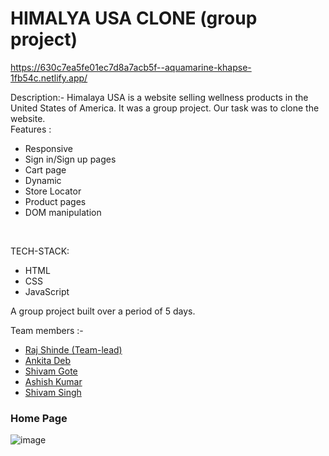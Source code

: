 # HIMALYA USA CLONE (group project)
https://630c7ea5fe01ec7d8a7acb5f--aquamarine-khapse-1fb54c.netlify.app/

Description:- 
Himalaya USA is a website selling wellness products in the United States of America. It was a group project. Our task was to clone the website.</br>
Features :
<ul>
<li> Responsive </li>
<li> Sign in/Sign up pages </li>
<li> Cart page </li>
<li> Dynamic  </li>
  <li> Store Locator </li>
  <li> Product pages</li>
<li> DOM manipulation </li>
</ul></br>

TECH-STACK:
<ul>
<li> HTML </li>
<li> CSS </li>
<li> JavaScript </li>
</ul>
A group project built over a period of 5 days.

Team members :-
<ul>
  <li> <a href="https://github.com/raj2820"  >  Raj Shinde (Team-lead)  </a> </li>
  <li>  <a href="https://github.com/anki2001ta">  Ankita Deb </a>   </li>
  <li> <a href="https://github.com/Shivamt2107" > Shivam Gote  </a> </li>
  <li>  <a href="https://github.com/Ashish33000">   Ashish Kumar </a></li>
   <li> <a href="https://github.com/shivam061095"  > Shivam Singh   </a></li>
  </ul>

<h3> Home Page</h3>

![image](https://raj2820.github.io./himalya.png)





